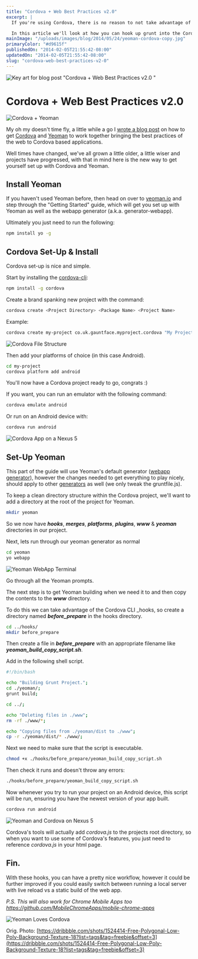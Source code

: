 ```yaml
---
title: "Cordova + Web Best Practices v2.0"
excerpt: |
  If you're using Cordova, there is no reason to not take advantage of build tools like grunt and fewer bytes to load will still cut down load times inside your apps.

  In this article we'll look at how you can hook up grunt into the Cordova build process, meaning you have one command to build your web project, copy that over into Cordova and build the project onto your device.
mainImage: "/uploads/images/blog/2014/05/24/yeoman-cordova-copy.jpg"
primaryColor: "#d9615f"
publishedOn: "2014-02-05T21:55:42-08:00"
updatedOn: "2014-02-05T21:55:42-08:00"
slug: "cordova-web-best-practices-v2-0"
---
```

![Key art for blog post "Cordova + Web Best Practices v2.0 "](/uploads/images/blog/2014/05/24/yeoman-cordova-copy.jpg)

# Cordova + Web Best Practices v2.0

![Cordova + Yeoman](/uploads/images/blog/2013/07/Cordova-and-Yeoman.png)

My oh my doesn't time fly, a little while a go I [wrote a blog post](http://blog.gauntface.co.uk/2013/07/18/cordova-web-best-practices/) on how to get [Cordova](http://cordova.apache.org/) and [Yeoman](http://yeoman.io/) to work together bringing the best practices of the web to Cordova based applications.

Well times have changed, we've all grown a little older, a little wiser and projects have progressed, with that in mind here is the new way to get yourself set up with Cordova and Yeoman.

## Install Yeoman

If you haven't used Yeoman before, then head on over to [yeoman.io](http://yeoman.io/) and step through the "Getting Started" guide, which will get you set up with Yeoman as well as the webapp generator (a.k.a. generator-webapp).

Ultimately you just need to run the following:

```bash
npm install yo -g
```

## Cordova Set-Up & Install

Cordova set-up is nice and simple.

Start by installing the [cordova-cli](https://github.com/apache/cordova-cli):

```bash
npm install -g cordova
```

Create a brand spanking new project with the command:

```bash
cordova create <Project Directory> <Package Name> <Project Name>
```

Example:

```bash
cordova create my-project co.uk.gauntface.myproject.cordova "My Project"
```

![Cordova File Structure](/uploads/images/blog/2014/02/cordova-file-structure.png)

Then add your platforms of choice (in this case Android).

```bash
cd my-project
cordova platform add android
```

You'll now have a Cordova project ready to go, congrats :)

If you want, you can run an emulator with the following command:

```bash
cordova emulate android
```

Or run on an Android device with:

```bash
cordova run android
```

![Cordova App on a Nexus 5](/uploads/images/blog/2014/02/Cordova-App-Launch1.png "600")

## Set-Up Yeoman

This part of the guide will use Yeoman's default generator ([webapp generator](https://github.com/yeoman/generator-webapp)), however the changes needed to get everything to play nicely, should apply to other [generators](http://yeoman.io/generators.html) as well (we only tweak the gruntfile.js).

To keep a clean directory structure within the Cordova project, we'll want to add a directory at the root of the project for Yeoman.

```bash
mkdir yeoman
```

So we now have _**hooks**_, _**merges**_, _**platforms**_, _**plugins**_, _**www**_ & _**yeoman**_ directories in our project.

Next, lets run through our yeoman generator as normal

```bash
cd yeoman
yo webapp
```

![Yeoman WebApp Terminal](/uploads/images/blog/2014/02/Yeoman-Terminal-Crop.png)

Go through all the Yeoman prompts.

The next step is to get Yeoman building when we need it to and then copy the contents to the _**www**_ directory.

To do this we can take advantage of the Cordova CLI _hooks, so create a directory named _**before_prepare**_ in the hooks directory.

```bash
cd ../hooks/
mkdir before_prepare
```

Then create a file in _**before_prepare**_ with an appropriate filename like _**yeoman_build_copy_script.sh**_.

Add in the following shell script.

```bash
#!/bin/bash

echo "Building Grunt Project.";
cd ./yeoman/;
grunt build;

cd ../;

echo "Deleting files in ./www";
rm -rf ./www/*;

echo "Copying files from ./yeoman/dist to ./www";
cp -r ./yeoman/dist/* ./www/;
```

Next we need to make sure that the script is executable.

```bash
chmod +x ./hooks/before_prepare/yeoman_build_copy_script.sh
```

Then check it runs and doesn't throw any errors:

```bash
./hooks/before_prepare/yeoman_build_copy_script.sh
```

Now whenever you try to run your project on an Android device, this script will be run, ensuring you have the newest version of your app built.

```bash
cordova run android
```

![Yeoman and Cordova on Nexus 5](/uploads/images/blog/2014/02/Yeoman-and-Cordova.png "600")

Cordova's tools will actually add _cordova.js_ to the projects root directory, so when you want to use some of Cordova's features, you just need to reference _cordova.js_ in your html page.

## Fin.

With these hooks, you can have a pretty nice workflow, however it could be further improved if you could easily switch between running a local server with live reload vs a static build of the web app.

_P.S. This will also work for Chrome Mobile Apps too <https://github.com/MobileChromeApps/mobile-chrome-apps>_

![Yeoman Loves Cordova](/uploads/images/blog/2013/07/Yeoman-Heart-Cordova.png)

Orig. Photo: [https://dribbble.com/shots/1524414-Free-Polygonal-Low-Poly-Background-Texture-18?list=tags&tag=freebie&offset=3](https://dribbble.com/shots/1524414-Free-Polygonal-Low-Poly-Background-Texture-18?list=tags&tag=freebie&offset=3)